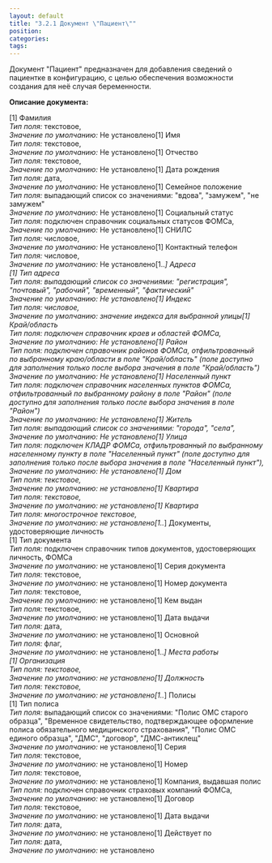 ```yaml
---
layout: default
title: "3.2.1 Документ \"Пациент\""
position: 
categories: 
tags: 
---
```


Документ "Пациент" предназначен для добавления сведений о пациентке в конфигурацию, с целью обеспечения возможности создания для неё случая беременности.

**Описание документа:**

[1] Фамилия  
*Тип поля:* текстовое,  
*Значение по умолчанию:* Не установлено[1] Имя  
*Тип поля:* текстовое,  
*Значение по умолчанию:* Не установлено[1] Отчество  
*Тип поля:* текстовое,  
*Значение по умолчанию:* Не установлено[1] Дата рождения  
*Тип поля:* дата,  
*Значение по умолчанию:* Не установлено[1] Семейное положение  
*Тип поля:* выпадающий список со значениями: "вдова", "замужем", "не замужем"  
*Значение по умолчанию:* Не установлено[1] Социальный статус  
*Тип поля:* подключен справочник социальных статусов ФОМСа,  
*Значение по умолчанию:* Не установлено[1] СНИЛС  
*Тип поля:* числовое,  
*Значение по умолчанию:* Не установлено[1] Контактный телефон  
*Тип поля:* числовое,  
*Значение по умолчанию:* Не установлено[1..*] Адреса  
[1] Тип адреса  
*Тип поля:* выпадающий список со значениями: "регистрация", "почтовый", "рабочий", "временный", "фактический"  
*Значение по умолчанию:* Не установлено[1] Индекс  
*Тип поля:* числовое,  
*Значение по умолчанию:* значение индекса для выбранной улицы[1] Край/область  
*Тип поля:* подключен справочник краев и областей ФОМСа,  
*Значение по умолчанию:* Не установлено[1] Район  
*Тип поля:* подключен справочник районов ФОМСа, отфильтрованный по выбранному краю/области в поле "Край/область" (поле доступно для заполнения только после выбора значения в поле "Край/область")  
*Значение по умолчанию:* Не установлено[1] Населенный пункт  
*Тип поля:* подключен справочник населенных пунктов ФОМСа, отфильтрованный по выбранному району в поле "Район" (поле доступно для заполнения только после выбора значения в поле "Район")  
*Значение по умолчанию:* Не установлено[1] Житель  
*Тип поля:* выпадающий список со значениями: "города", "села",  
*Значение по умолчанию:* Не установлено[1] Улица  
*Тип поля:* подключен КЛАДР ФОМСа, отфильтрованный по выбранному населенному пункту в поле "Населенный пункт" (поле доступно для заполнения только после выбора значения в поле "Населенный пункт"),  
*Значение по умолчанию:* Не установлено[1] Дом  
*Тип поля:* текстовое,  
*Значение по умолчанию:* не установлено[1] Квартира  
*Тип поля:* текстовое,  
*Значение по умолчанию:* не установлено[1] Квартира  
*Тип поля:* многострочное текстовое,  
*Значение по умолчанию:* не установлено[1..*] Документы, удостоверяющие личность  
[1] Тип документа  
*Тип поля:* подключен справочник типов документов, удостоверяющих личность, ФОМСа  
*Значение по умолчанию:* не установлено[1] Серия документа  
*Тип поля:* текстовое,  
*Значение по умолчанию:* не установлено[1] Номер документа  
*Тип поля:* текстовое,  
*Значение по умолчанию:* не установлено[1] Кем выдан  
*Тип поля:* текстовое,  
*Значение по умолчанию:* не установлено[1] Дата выдачи  
*Тип поля:* дата,  
*Значение по умолчанию:* не установлено[1] Основной  
*Тип поля:* флаг,  
*Значение по умолчанию:* не установлено[1..*] Места работы  
[1] Организация  
*Тип поля:* текстовое,  
*Значение по умолчанию:* не установлено[1] Должность  
*Тип поля:* текстовое,  
*Значение по умолчанию:* не установлено[1..*] Полисы  
[1] Тип полиса  
*Тип поля:* выпадающий список со значениями: "Полис ОМС старого образца", "Временное свидетельство, подтверждающее оформление полиса обязательного медицинского страхования", "Полис ОМС единого образца", "ДМС", "договор", "ДМС-антиклещ"  
*Значение по умолчанию:* не установлено[1] Серия  
*Тип поля:* текстовое,  
*Значение по умолчанию:* не установлено[1] Номер  
*Тип поля:* текстовое,  
*Значение по умолчанию:* не установлено[1] Компания, выдавшая полис  
*Тип поля:* подключен справочник страховых компаний ФОМСа,  
*Значение по умолчанию:* не установлено[1] Договор  
*Тип поля:* текстовое,  
*Значение по умолчанию:* не установлено[1] Дата выдачи  
*Тип поля:* дата,  
*Значение по умолчанию:* не установлено[1] Действует по  
*Тип поля:* дата,  
*Значение по умолчанию:* не установлено 

